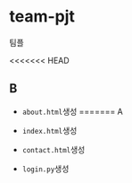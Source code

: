 # team-pjt
팀플



<<<<<<< HEAD

## B

- `about.html`생성
=======
A 

- `index.html`생성

- `contact.html`생성
- `login.py`생성
